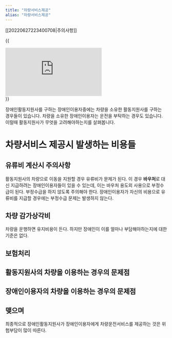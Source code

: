 ```yaml
---
title: "차량서비스제공"
alias: "차량서비스제공"
---
```

[[20220627223400708|주의사항]]

{{<div class="video-container"><iframe src="https://www.youtube.com/embed/Mp80xRaqZ4w?controls=0" frameborder="0" allowfullscreen=""></iframe></div>}}

장애인활동지원사를 구하는 장애인이용자중에는 차량을 소유한 활동지원사를 구하는 경우들이 있습니다. 차량을 소유한 장애인이용자는 운전을 부탁하는 경우도 있습니다. 이럴때 활동지원사가 무엇을 고려해야하는지를 살펴봅니다.

# 차량서비스 제공시 발생하는 비용들
## 유류비 계산시 주의사항
활동지원사의 차량으로 이동을 지원할 경우 유류비가 문제가 된다. 이 경우 **바우처**로 대신 지급하려는 장애인이용자들이 있을 수 있는데, 이는 바우처 용도외 사용으로 부정수급이 된다. 부정수급을 하지 않도록 주의해야 한다. 장애인이용자가 자신의 비용으로 유류비를 지급할 경우에는 부정수급 문제는 발생하지 않는다.

## 차량 감가상각비
차량을 운행하면 유지비용이 든다. 하지만 장애인이 이를 얼마나 부담해야하는지에 대한 기준은 없다. 

## 보험처리
###
## 활동지원사의 차량을 이용하는 경우의 문제점
## 장애인이용자의 차량을 이용하는 경우의 문제점
## 맺으며
최종적으로 장애인활동지원사가 장애인이용자에게 차량운전서비스를 제공하는 것은 위험부담이 많이 따른다.
